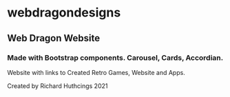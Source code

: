 # webdragondesigns
## Web Dragon Website
### Made with Bootstrap components. Carousel, Cards, Accordian.

Website with links to Created Retro Games, Website and Apps.

Created by Richard Huthcings 2021

